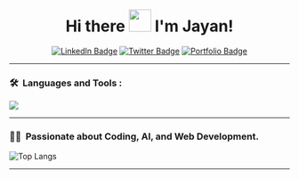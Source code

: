 <h1 align="center">Hi there <img src="https://media.giphy.com/media/hvRJCLFzcasrR4ia7z/giphy.gif" width="40"> I'm Jayan! </h1>

<p align="center">
<a href="https://www.linkedin.com/in/jayan-paliwal"><img src="https://img.shields.io/badge/LinkedIn-blue?style=for-the-badge&logo=linkedin&logoColor=white" alt="LinkedIn Badge"></a>
<a href="https://x.com/JayanPaliwal"><img src="https://img.shields.io/badge/Twitter-blue?style=for-the-badge&logo=twitter&logoColor=white" alt="Twitter Badge"></a>
<a href="https://jayan-paliwal.vercel.app/"><img src="https://img.shields.io/badge/Portfolio-black?style=for-the-badge&logo=web&logoColor=white" alt="Portfolio Badge"></a>
</p>

---

### 🛠 &nbsp;Languages and Tools :
<p align="left">
  <a href="https://skillicons.dev">
    <img src="https://skillicons.dev/icons?i=react,nextjs,flutter,express,nodejs,fastapi,prisma,mongodb,postgres,firebase,tensorflow,cv" />
  </a>
</p>

---

### :man_technologist: &nbsp;Passionate about Coding, AI, and Web Development.
![Top Langs](https://github-readme-stats.vercel.app/api/top-langs/?username=jayan110105&layout=compact&theme=vision-friendly-dark&hide=Jupyter%20Notebook)

---
